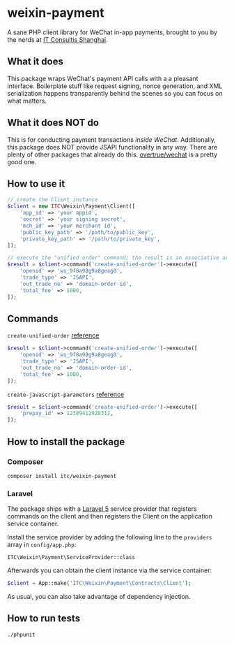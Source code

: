 # weixin-payment

A sane PHP client library for WeChat in-app payments, brought to you by the
nerds at [IT Consultis Shanghai](http://it-consultis.com).

## What it does

This package wraps WeChat's payment API calls with a a pleasant interface.
Boilerplate stuff like request signing, nonce generation, and XML serialization
happens transparently behind the scenes so you can focus on what matters.

## What it does NOT do

This is for conducting payment transactions *inside WeChat*. Additionally, this
package does NOT provide JSAPI functionality in any way. There are plenty of
other packages that already do this. [overtrue/wechat](https://packagist.org/packages/overtrue/wechat)
is a pretty good one.

## How to use it

```php
// create the Client instance
$client = new ITC\Weixin\Payment\Client([
    'app_id' => 'your appid',
    'secret' => 'your signing secret',
    'mch_id' => 'your merchant id',
    'public_key_path' => '/path/to/public_key',
    'private_key_path' => '/path/to/private_key',
]);

// execute the "unified order" command; the result is an associative array
$result = $client->command('create-unified-order')->execute([
    'openid' => 'wx_9f8a98g9a8geag0',
    'trade_type' => 'JSAPI',
    'out_trade_no' => 'domain-order-id',
    'total_fee' => 1000,
]);
```

## Commands

`create-unified-order` [reference](https://pay.weixin.qq.com/wiki/doc/api/app.php?chapter=9_1)

```php
$result = $client->command('create-unified-order')->execute([
    'openid' => 'wx_9f8a98g9a8geag0',
    'trade_type' => 'JSAPI',
    'out_trade_no' => 'domain-order-id',
    'total_fee' => 1000,
]);
```

`create-javascript-parameters` [reference](https://pay.weixin.qq.com/wiki/doc/api/app.php?chapter=9_1)

```php
$result = $client->command('create-unified-order')->execute([
    'prepay_id' => 12389412928312,
]);
```

## How to install the package

### Composer

    composer install itc/weixin-payment

### Laravel

The package ships with a [Laravel 5](http://laravel.com) service provider that
registers commands on the client and then registers the Client on the
application service container.

Install the service provider by adding the following line to the `providers`
array in `config/app.php`:

    ITC\Weixin\Payment\ServiceProvider::class

Afterwards you can obtain the client instance via the service container:

```php
$client = App::make('ITC\Weixin\Payment\Contracts\Client');
```

As usual, you can also take advantage of dependency injection.

## How to run tests

    ./phpunit

